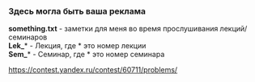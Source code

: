 ### Здесь могла быть ваша реклама

**something.txt** - заметки для меня во время прослушивания лекций/семинаров   
**Lek_*** - Лекция, где * это номер лекции   
**Sem_*** - Семинар, где * это номер семинара   

https://contest.yandex.ru/contest/60711/problems/